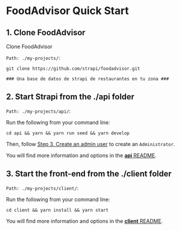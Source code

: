 # FoodAdvisor Quick Start

## 1. Clone FoodAdvisor

Clone FoodAdvisor

`Path: ./my-projects/`:

```
git clone https://github.com/strapi/foodadvisor.git
```
```
### Una base de datos de strapi de restaurantes en tu zona ###
```
## 2. Start Strapi from the ./api folder

`Path: ./my-projects/api/`:

Run the following from your command line:

```
cd api && yarn && yarn run seed && yarn develop
```

Then, follow [Step 3. Create an admin user](https://strapi.io/documentation/3.0.0-beta.x/getting-started/quick-start-tutorial.html#_3-create-an-admin-user) to create an `Administrator`.

You will find more information and options in the [**api** README](./api).

## 3. Start the front-end from the ./client folder

`Path: ./my-projects/client/`:

Run the following from your command line:

```
cd client && yarn install && yarn start
```

You will find more information and options in the [**client** README](./client).
